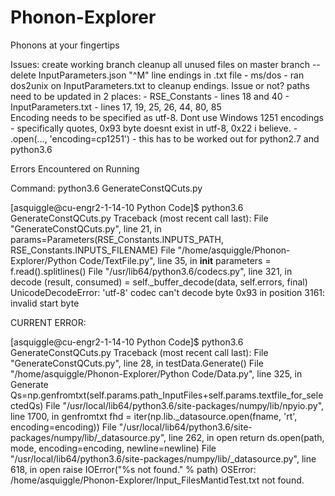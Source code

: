 # Phonon-Explorer
Phonons at your fingertips

Issues:
create working branch
cleanup all unused files on master branch
  --delete InputParameters.json
"^M" line endings in .txt file - ms/dos
     - ran dos2unix on InputParameters.txt to cleanup endings.  Issue or not?
paths need to be updated in 2 places:
      - RSE_Constants - lines 18 and 40
      - InputParameters.txt - lines 17, 19, 25, 26, 44, 80, 85	
Encoding needs to be specified as utf-8.  Dont use Windows 1251 encodings
	 - specifically quotes, 0x93 byte doesnt exist in utf-8, 0x22 i believe.
	 - .open(..., 'encoding=cp1251')
	 - this has to be worked out for python2.7 and python3.6

Errors Encountered on Running

Command: python3.6 GenerateConstQCuts.py

[asquiggle@cu-engr2-1-14-10 Python Code]$ python3.6 GenerateConstQCuts.py
Traceback (most recent call last):
  File "GenerateConstQCuts.py", line 21, in <module>
    params=Parameters(RSE_Constants.INPUTS_PATH, RSE_Constants.INPUTS_FILENAME)
  File "/home/asquiggle/Phonon-Explorer/Python Code/TextFile.py", line 35, in __init__
    parameters = f.read().splitlines()
  File "/usr/lib64/python3.6/codecs.py", line 321, in decode
    (result, consumed) = self._buffer_decode(data, self.errors, final)
UnicodeDecodeError: 'utf-8' codec can't decode byte 0x93 in position 3161: invalid start byte

CURRENT ERROR:

[asquiggle@cu-engr2-1-14-10 Python Code]$ python3.6 GenerateConstQCuts.py
Traceback (most recent call last):
  File "GenerateConstQCuts.py", line 28, in <module>
    testData.Generate()
  File "/home/asquiggle/Phonon-Explorer/Python Code/Data.py", line 325, in Generate
    Qs=np.genfromtxt(self.params.path_InputFiles+self.params.textfile_for_selectedQs)
  File "/usr/local/lib64/python3.6/site-packages/numpy/lib/npyio.py", line 1700, in genfromtxt
    fhd = iter(np.lib._datasource.open(fname, 'rt', encoding=encoding))
  File "/usr/local/lib64/python3.6/site-packages/numpy/lib/_datasource.py", line 262, in open
    return ds.open(path, mode, encoding=encoding, newline=newline)
  File "/usr/local/lib64/python3.6/site-packages/numpy/lib/_datasource.py", line 618, in open
    raise IOError("%s not found." % path)
OSError: /home/asquiggle/Phonon-Explorer/Input_FilesMantidTest.txt not found.